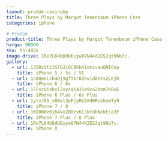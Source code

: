 ```yaml
---
layout: produk-casinghp
title: Three Plays by Margot Tenenbaum iPhone Case
categories: iphone

# Produk
product-title: Three Plays by Margot Tenenbaum iPhone Case
harga: 90000
sku: hn-4856
image-drive: 1Rx7L64bDdUEuyw87N44X2ESJqt96b7c-
gallery:
  - url: 135RzSt13Sl62i6CBhkK1omivauQNIOsp
    title: iPhone 5 / 5s / SE
  - url: 1n8QmSLsh4Dj9gfTkr0Zkvid8nYs2LejR
    title: iPhone 6 / 6s
  - url: 1FFsc8ishvlJvycqi4J5z9co2dam7KBuE
    title: iPhone 6 Plus / 6s Plus
  - url: 1ytvJ85_v88wl3pFjyHL6Xd0RcoknmTy9
    title: iPhone 7 / 8
  - url: 1KD0NWz0jh4VoZN8zv6iJktQbNekEca3F
    title: iPhone 7 Plus / 8 Plus
  - url: 1Rx7L64bDdUEuyw87N44X2ESJqt96b7c-
    title: iPhone X
---
```

